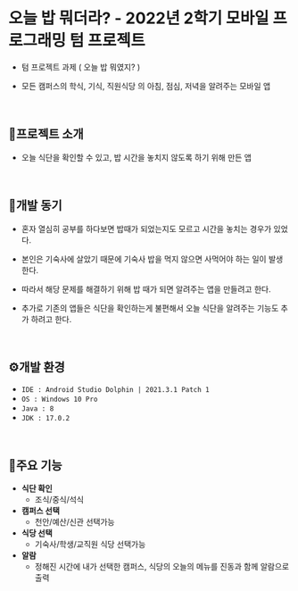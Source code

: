 # 오늘 밥 뭐더라? - 2022년 2학기 모바일 프로그래밍 텀 프로젝트
- 텀 프로젝트 과제 ( 오늘 밥 뭐였지? )

- 모든 캠퍼스의 학식, 기식, 직원식당 의 아침, 점심, 저녁을 알려주는 모바일 앱

<br>

## 📁프로젝트 소개
- 오늘 식단을 확인할 수 있고, 밥 시간을 놓치지 않도록 하기 위해 만든 앱

<br>

## 🐤개발 동기
- 혼자 열심히 공부를 하다보면 밥때가 되었는지도 모르고 시간을 놓치는 경우가 있었다.

- 본인은 기숙사에 살았기 때문에 기숙사 밥을 먹지 않으면 사먹어야 하는 일이 발생한다.

- 따라서 해당 문제를 해결하기 위해 밥 때가 되면 알려주는 앱을 만들려고 한다.

- 추가로 기존의 앱들은 식단을 확인하는게 불편해서 오늘 식단을 알려주는 기능도 추가 하려고 한다.

<br>

## ⚙개발 환경
- `IDE : Android Studio Dolphin | 2021.3.1 Patch 1`
- `OS : Windows 10 Pro`
- `Java : 8`
- `JDK : 17.0.2`

<br>

## 🔨주요 기능
- **식단 확인**
  - 조식/중식/석식
- **캠퍼스 선택**
  - 천안/예산/신관 선택가능
- **식당 선택**
  - 기숙사/학생/교직원 식당 선택가능
- **알람**
  - 정해진 시간에 내가 선택한 캠퍼스, 식당의 오늘의 메뉴를 진동과 함께 알람으로 출력  
